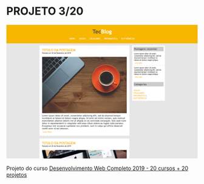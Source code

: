 # PROJETO 3/20

![PROJETO](https://github.com/Darlley/darlley.github.io/blob/master/imagens/Projetos/projeto7.PNG?raw=true)

Projeto do curso [Desenvolvimento Web Completo 2019 - 20 cursos + 20 projetos](https://www.udemy.com/course/web-completo/)	

